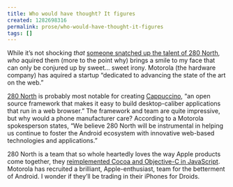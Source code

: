 ```yaml
---
title: Who would have thought? It figures
created: 1282698316
permalink: prose/who-would-have-thought-it-figures
tags: []
---
```

While it&rsquo;s not shocking <em>that</em> <a href="http://techcrunch.com/2010/08/24/motorola-snaps-up-280-north-for-20-million/">someone snatched up the talent of 280 North</a>, <em>who</em> aquired them (more to the point why) brings a smile to my face that can only be conjured up by sweet&hellip; sweet irony. Motorola (the hardware company) has aquired a startup &ldquo;dedicated to advancing the state of the art on the web.&rdquo;

<a href="http://280north.com/">280 North</a> is probably most notable for creating <a href="http://cappuccino.org/">Cappuccino</a>, &ldquo;an open source framework that makes it easy to build desktop-caliber applications that run in a web browser.&rdquo; The framework and team are quite impressive, but why would a phone manufacturer care? According to a Motorola spokesperson states, &ldquo;We believe 280 North will be instrumental in helping us continue to foster the Android ecosystem with innovative web-based technologies and applications.&rdquo; 

280 North is a team that so whole heartedly loves the way Apple products come together, they <a href="http://arstechnica.com/apple/news/2008/06/cocoa-on-the-web-280-north-objective-j-and-cappuccino.ars">reimplemented Cocoa and Objective-C in JavaScript</a>. Motorola has recruited a brilliant, Apple-enthusiast, team for the betterment of Android. I wonder if they&rsquo;ll be trading in their iPhones for Droids.
